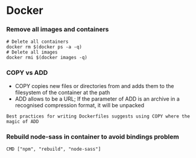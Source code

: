 # Docker
### Remove all images and containers
```
# Delete all containers
docker rm $(docker ps -a -q)
# Delete all images
docker rmi $(docker images -q)
```

### COPY vs ADD

- COPY copies new files or directories from <src> and adds them to the filesystem of the container at the path <dest>
- ADD allows <src> to be a URL; If the <src> parameter of ADD is an archive in a recognised compression format, it will be unpacked

```
Best practices for writing Dockerfiles suggests using COPY where the magic of ADD
```

### Rebuild node-sass in container to avoid bindings problem 

```
CMD ["npm", "rebuild", "node-sass"]
```

